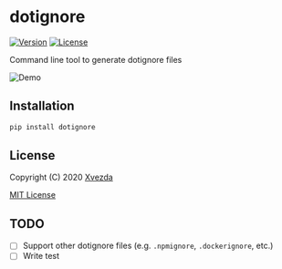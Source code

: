# dotignore

[![Version](https://img.shields.io/pypi/v/dotignore)](https://pypi.org/project/dotignore)
[![License](https://img.shields.io/pypi/l/dotignore)](https://pypi.org/project/dotignore)

Command line tool to generate dotignore files

![Demo](https://gist.githubusercontent.com/Xvezda/2088adeb8efc42e724c1871942c87583/raw/dotignore.gif)

## Installation
```sh
pip install dotignore
```

## License

Copyright (C) 2020 [Xvezda](mailto:xvezda@naver.com)

[MIT License](LICENSE)


## TODO

- [ ] Support other dotignore files (e.g. `.npmignore`, `.dockerignore`, etc.)
- [ ] Write test
